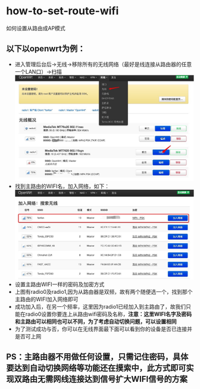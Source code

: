 # how-to-set-route-wifi
如何设置从路由成AP模式
## 以下以openwrt为例：
* 进入管理后台后->无线->移除所有的无线网络（最好是线连接从路由器的任意一个LAN口）->扫描
![1](https://github.com/fanpe/how-to-set-route-wifi/blob/master/1.jpg)
* 找到主路由的WIFI名，加入网络，如下：
![2](https://github.com/fanpe/how-to-set-route-wifi/blob/master/2.jpg)
* 设置主路由WIFI一样的密码及加密方式
* 上图有radio0及radio1,因为从路由器是双频，故有两个随便选一个，找到那个主路由的WIFI加入网络即可
* 成功加入后，在另一个频率，这里因为radio1已经加入到主路由了，故我们只能在radio0设置你要连上从路由wifi密码及名称，**注意：这里WIFI名字及密码和主路由可以相同也可以不同，为了考虑自动切换问题，可以设置相同**
* 为了测试成功与否，你可以在无线界面最下面可以看到你的设备是否已连接并是否可上网
## PS：主路由器不用做任何设置，只需记住密码，具体要达到自动切换网络等功能还在摸索中，此方式即可实现双路由无需网线连接达到信号扩大WIFI信号的方案
